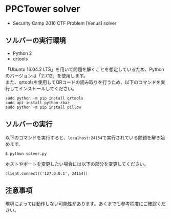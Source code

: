 # PPCTower solver

- Security Camp 2016 CTF Problem [Venus] solver

## ソルバーの実行環境

- Python 2
- qrtools

「Ubuntu 16.04.2 LTS」を用いて問題を解くことを想定しているため、Pythonのバージョンは「2.7.12」を使用します。  
また、qrtoolsを使用してQRコードの読み取りを行うため、以下のコマンドを実行してインストールしてください。

```
sudo python -m pip install qrtools
sudo apt install python-zbar
sudo python -m pip install pillow
```

## ソルバーの実行

以下のコマンドを実行すると、`localhost:24154`で実行されている問題を解き始めます。

```
$ python solver.py
```
ホストやポートを変更したい場合には以下の部分を変更してください。

```
client.connect(('127.0.0.1', 24154))
```

## 注意事項

環境によっては動作しない可能性があります。あくまでも参考程度にご確認ください。